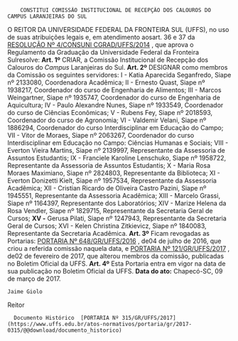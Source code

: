         CONSTITUI COMISSÃO INSTITUCIONAL DE RECEPÇÃO DOS CALOUROS DO CAMPUS LARANJEIRAS DO SUL  

 O REITOR DA UNIVERSIDADE FEDERAL DA FRONTEIRA SUL (UFFS), no uso de suas atribuições legais e, em atendimento aosart. 36 e 37 da [RESOLUÇÃO Nº 4/CONSUNI CGRAD/UFFS/2014](https://www.uffs.edu.br/atos-normativos/resolucao/consunicgrad/2014-0004)  , que aprova o Regulamento da Graduação da Universidade Federal da Fronteira Sulresolve:   **Art. 1º** CRIAR, a Comissão Institucional de Recepção dos Calouros do *Campus* Laranjeiras do Sul.   **Art. 2º** DESIGNAR como membros da Comissão os seguintes servidores: I - Katia Aparecida Seganfredo, Siape nº 2133080, Coordenadora Acadêmica; II - Ernesto Quast, Siape nº 1938217, Coordenador do curso de Engenharia de Alimentos; III - Marcos Weingartner, Siape nº 1935747, Coordenador do curso de Engenharia de Aquicultura; IV - Paulo Alexandre Nunes, Siape nº 1933549, Coordenador do curso de Ciências Econômicas; V - Rubens Fey, Siape nº 2018593, Coordenador do curso de Agronomia; VI - Valdemir Velani, Siape nº 1886294, Coordenador do curso Interdisciplinar em Educação do Campo; VII - Vitor de Moraes, Siape nº 2063267, Coordenador do curso Interdisciplinar em Educação no Campo: Ciências Humanas e Sociais; VIII - Everton Vieira Martins, Siape nº 2139997, Representante da Assessoria de Assuntos Estudantis; IX - Franciele Karoline Lenschuko, Siape nº 1958722, Representante da Assessoria de Assuntos Estudantis; X - Maria Rosa Moraes Maximiano, Siape nº 2824803, Representante da Biblioteca; XI - Everton Donizetti Kielt, Siape nº 1957534, Representante da Assessoria Acadêmica; XII - Cristian Ricardo de Oliveira Castro Pazini, Siape nº 1945551, Representante da Assessoria Acadêmica; XIII - Marcelo Grassi, Siape nº 1164397, Representante dos Laboratórios; XIV - Marize Helena da Rosa Vendler, Siape nº 1829715, Representante da Secretaria Geral de Cursos; **XV -** Gerusa Pilati, Siape nº 1247943, Representante da Secretaria Geral de Cursos; XVI - Kelen Christina Zitkievicz, Siape nº 1840083, Representante da Secretaria Acadêmica.   **Art. 3º** Ficam revogadas as Portarias: [PORTARIA Nº 648/GR/UFFS/2016](https://www.uffs.edu.br/atos-normativos/portaria/gr/2016-0648)  , de04 de julho de 2016, que criou a referida comissão naquela data, e [PORTARIA Nº 121/GR/UFFS/2017](https://www.uffs.edu.br/atos-normativos/portaria/gr/2017-0121)  , de02 de fevereiro de 2017, que alterou membros da comissão, publicadas no Boletim Oficial da UFFS.   **Art. 4º** Esta Portaria entra em vigor na data de sua publicação no Boletim Oficial da UFFS.      **Data do ato:** Chapecó-SC, 09 de março de 2017.   
 

    Jaime Giolo   
 Reitor 

      Documento Histórico  [PORTARIA Nº 315/GR/UFFS/2017](https://www.uffs.edu.br/atos-normativos/portaria/gr/2017-0315/@@download/documento_historico)     
      